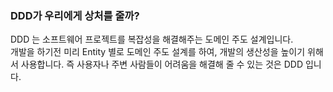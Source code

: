 ### DDD가 우리에게 상처를 줄까?
DDD 는 소프트웨어 프로젝트를 복잡성을 해결해주는 도메인 주도 설계입니다. </br>
개발을 하기전 미리 Entity 별로 도메인 주도 설계를 하여, 개발의 생산성을 높이기 위해서 사용합니다. 즉 사용자나 주변 사람들이 어려움을 해결해 줄 수 있는 것은 DDD 입니다.
